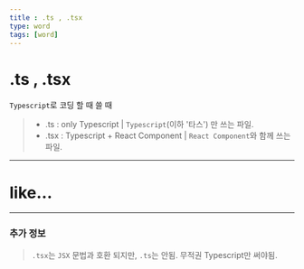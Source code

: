 ```yaml
---
title : .ts , .tsx
type: word
tags: [word]
---
```



# .ts , .tsx 
`Typescript`로 코딩 할 때 쓸 때 
> - .ts : only Typescript | `Typescript`(이하 '타스') 만 쓰는 파일.
> - .tsx : Typescript + React Component | `React Component`와 함께 쓰는 파일.

---
# like…


--- 
### 추가 정보
> `.tsx`는 `JSX` 문법과 호환 되지만,
> `.ts`는 안됨. 무적권 Typescript만 써야됨.



